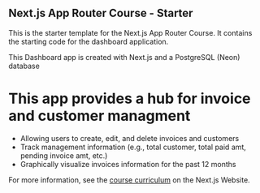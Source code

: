 ## Next.js App Router Course - Starter

This is the starter template for the Next.js App Router Course. It contains the starting code for the dashboard application.

This Dashboard app is created with Next.js and a PostgreSQL (Neon) database

# This app provides a hub for invoice and customer managment
 - Allowing users to create, edit, and delete invoices and customers
 - Track management information (e.g., total customer, total paid amt, pending invoice amt, etc.)
 - Graphically visualize invoices information for the past 12 months

For more information, see the [course curriculum](https://nextjs.org/learn) on the Next.js Website.
